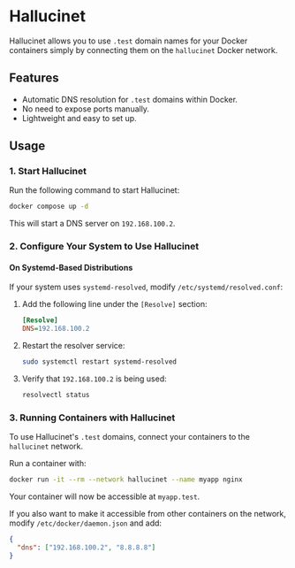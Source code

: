 # Hallucinet

Hallucinet allows you to use `.test` domain names for your Docker containers simply by connecting them on the `hallucinet` Docker network.

## Features
- Automatic DNS resolution for `.test` domains within Docker.
- No need to expose ports manually.
- Lightweight and easy to set up.

## Usage

### 1. Start Hallucinet

Run the following command to start Hallucinet:

```sh
docker compose up -d
```

This will start a DNS server on `192.168.100.2`.

### 2. Configure Your System to Use Hallucinet

#### On Systemd-Based Distributions
If your system uses `systemd-resolved`, modify `/etc/systemd/resolved.conf`:

1. Add the following line under the `[Resolve]` section:
   
   ```ini
   [Resolve]
   DNS=192.168.100.2
   ```

2. Restart the resolver service:
   
   ```sh
   sudo systemctl restart systemd-resolved
   ```

3. Verify that `192.168.100.2` is being used:

   ```sh
   resolvectl status
   ```

### 3. Running Containers with Hallucinet

To use Hallucinet's `.test` domains, connect your containers to the `hallucinet` network.

Run a container with:

```sh
docker run -it --rm --network hallucinet --name myapp nginx
```

Your container will now be accessible at `myapp.test`. 

If you also want to make it accessible from other containers on the network, modify `/etc/docker/daemon.json` and add:

```json
{
  "dns": ["192.168.100.2", "8.8.8.8"]
}
```
